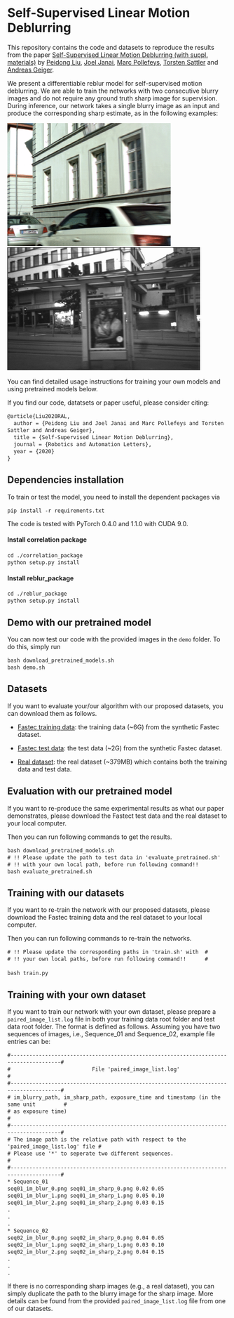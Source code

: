 # Self-Supervised Linear Motion Deblurring

This repository contains the code and datasets to reproduce the results from the
paper [Self-Supervised Linear Motion Deblurring (with suppl. materials)](http://people.inf.ethz.ch/liup/documents/myPapers/2020_ral_selfDeblur_final.pdf) by [Peidong Liu](http://people.inf.ethz.ch/liup/), 
[Joel Janai](https://www.is.mpg.de/person/jjanai), [Marc Pollefeys](https://inf.ethz.ch/personal/marc.pollefeys/),
[Torsten Sattler](https://www.chalmers.se/en/Staff/Pages/torsat.aspx) and
[Andreas Geiger](http://www.cvlibs.net/).

We present a differentiable reblur model for self-supervised motion
deblurring. We are able to train the networks with two consecutive
blurry images and do not require any ground truth sharp image for
supervision. During inference, our network takes a single blurry image
as an input and produce the corresponding sharp estimate, as in the
following examples:

<img src="teaser_img/fastec.gif" height="280px"/> <img src="teaser_img/real.gif" height="280px"/>

You can find detailed usage instructions for training your own models
and using pretrained models below.

If you find our code, datatsets or paper useful, please consider citing:
```
@article{Liu2020RAL,
  author = {Peidong Liu and Joel Janai and Marc Pollefeys and Torsten Sattler and Andreas Geiger},
  title = {Self-Supervised Linear Motion Deblurring},
  journal = {Robotics and Automation Letters},
  year = {2020}
}
```

## Dependencies installation
To train or test the model, you need to install the dependent packages via
```
pip install -r requirements.txt
```
The code is tested with PyTorch 0.4.0 and 1.1.0 with CUDA 9.0.

#### Install correlation package
```
cd ./correlation_package
python setup.py install
```

#### Install reblur_package
```
cd ./reblur_package
python setup.py install
```

## Demo with our pretrained model
You can now test our code with the provided images in the `demo` folder.
To do this, simply run
```
bash download_pretrained_models.sh
bash demo.sh
```

## Datasets
If you want to evaluate your/our algorithm with our proposed datasets, you
can download them as follows.

* [Fastec training data](https://drive.google.com/open?id=1tt2sVXaGKffE1zEh0Z0pS_ecFFDP6cBn):
  the training data (~6G) from the synthetic Fastec dataset.

* [Fastec test data](https://drive.google.com/open?id=1Duf_lVR5zqSPGB1feghWyzQ5IDxrabZU):
  the test data (~2G) from the synthetic Fastec dataset.

* [Real dataset](https://drive.google.com/open?id=1TlfY276GyJ3XoSQUmru9Lz-WKFYX7y7l):
  the real dataset (~379MB) which contains both the training data and test data.

## Evaluation with our pretrained model
If you want to re-produce the same experimental results as what our paper demonstrates,
please download the Fastect test data and the real dataset to your local computer.

Then you can run following commands to get the results.
```
bash download_pretrained_models.sh
# !! Please update the path to test data in 'evaluate_pretrained.sh'
# !! with your own local path, before run following command!!
bash evaluate_pretrained.sh
```

## Training with our datasets
If you want to re-train the network with our proposed datasets, please download
the Fastec training data and the real dataset to your local computer.

Then you can run following commands to re-train the networks.
```
# !! Please update the corresponding paths in 'train.sh' with  #
# !! your own local paths, before run following command!!      #

bash train.py
```

## Training with your own dataset
If you want to train our network with your own dataset, please prepare a
`paired_image_list.log` file in both your training data root folder and
test data root folder. The format is defined as follows. Assuming you have
two sequences of images, i.e., Sequence_01 and Sequence_02, example file
entries can be:
```
#--------------------------------------------------------------------------------------#
#                          File 'paired_image_list.log'                                #
#--------------------------------------------------------------------------------------#
# im_blurry_path, im_sharp_path, exposure_time and timestamp (in the same unit         #
# as exposure time)                                                                    #
#--------------------------------------------------------------------------------------#
# The image path is the relative path with respect to the 'paired_image_list.log' file #
# Please use '*' to seperate two different sequences.                                  #
#--------------------------------------------------------------------------------------#
* Sequence_01
seq01_im_blur_0.png seq01_im_sharp_0.png 0.02 0.05
seq01_im_blur_1.png seq01_im_sharp_1.png 0.05 0.10
seq01_im_blur_2.png seq01_im_sharp_2.png 0.03 0.15
.
.
.
* Sequence_02
seq02_im_blur_0.png seq02_im_sharp_0.png 0.04 0.05
seq02_im_blur_1.png seq02_im_sharp_1.png 0.03 0.10
seq02_im_blur_2.png seq02_im_sharp_2.png 0.04 0.15
.
.
.
```
If there is no corresponding sharp images (e.g., a real dataset), you can simply duplicate the path to the
blurry image for the sharp image. More details can be found from the provided `paired_image_list.log` file
from one of our datasets.

